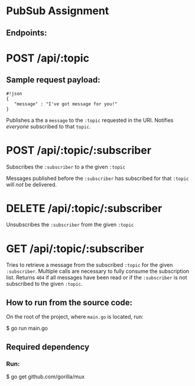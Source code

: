 # PubSub Assignment

## Endpoints:

# POST /api/:topic

## Sample request payload:
```
#!json
{
   "message" : "I've got message for you!"
}
```

Publishes a the a `message` to the `:topic` requested in the URI. 
Notifies *everyone* subscribed to that `topic`.
 
# POST /api/:topic/:subscriber

Subscribes the `:subscriber` to a the given `:topic`

Messages published before the `:subscriber` has subscribed for that `:topic` will *not* be delivered.
	
# DELETE /api/:topic/:subscriber 

Unsubscribes the `:subscriber` from the given `:topic`
	
# GET /api/:topic/:subscriber

Tries to retrieve a message from the subscribed `:topic` for the given `:subscriber`.
Multiple calls are necessary to fully consume the subscription list. Returns `404` if all messages have been read or if the `:subscriber` is not subscribed to the given `:topic`.

## How to run from the source code:
On the root of the project, where `main.go` is located, run:

$ go run main.go

## Required  dependency
### Run:
$ go get github.com/gorilla/mux